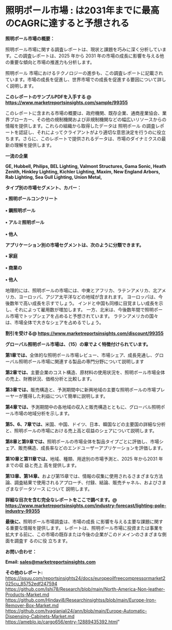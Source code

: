 # 照明ポール市場 : は2031年までに最高のCAGRに達すると予想される

<strong><b>照明ポール市場の概要：</b></strong>

照明ポール市場に関する調査レポートは、現状と課題を巧みに深く分析しています。この調査レポートは、2025 年から 2031 年の市場の成長に影響を与える他の重要な傾向と市場の推進力も分析します。

照明ポール 市場におけるテクノロジーの進歩も、この調査レポートに記載されています。市場の成長を促進し、世界市場での成長を促進する要因について詳しく説明します。

<strong>このレポートのサンプルPDFを入手する @ <a href=https://www.marketreportsinsights.com/sample/99355>https://www.marketreportsinsights.com/sample/99355</a></strong>

このレポートに含まれる市場の概要は、政府機関、既存企業、通商産業協会、業界ブローカー、その他の規制機関および非規制機関などの幅広いリソースからの情報を提供します。これらの組織から取得したデータは 照明ポール の調査レポートを認証し、それによってクライアントがより適切な意思決定を行うのに役立ちます。さらに、このレポートで提供されるデータは、市場のダイナミクスの最新の理解を提供します。

<strong>一流の企業</strong>

<strong><b>GE, Hubbell, Philips, BEL Lighting, Valmont Structures, Gama Sonic, Heath Zenith, Hinkley Lighting, Kichler Lighting, Maxim, New England Arbors, Rab Lighting, Sea Gull Lighting, Union Metal,</b></strong>

<strong><b>タイプ別の市場セグメント、カバー：</b></strong>

<strong>• 照明ポールコンクリート<br><br>• 鋼照明ポール<br><br>• アルミ照明ポール<br><br>• 他人</strong>

<strong><b>アプリケーション別の市場セグメントは、次のように分類できます。</b></strong>

<strong>• 家庭<br><br>• 商業の<br><br>• 他人</strong>

 地理的には、照明ポールの市場には、中東とアフリカ、ラテンアメリカ、北アメリカ、ヨーロッパ、アジア太平洋などの地域が含まれます。 ヨーロッパは、今後数年で高い成長を示すでしょう。 インドと中国も同様に目覚ましい成長を示し、それによって雇用数が増加します。 一方、北米は、今後数年間で照明ポール市場でトップシェアを占めると予想されています。 ラテンアメリカの国々は、市場全体で大きなシェアを占めるでしょう。

<strong>割引を受ける@ <a href=https://www.marketreportsinsights.com/discount/99355>https://www.marketreportsinsights.com/discount/99355</a></strong>

<strong><b>グローバル照明ポール市場は、（15）の章でよく特徴付けられています。</b></strong>

<strong><b>第</b></strong><strong><b>1章では、</b></strong>全体的な照明ポール市場レビュー、市場シェア、成長見通し、グローバル照明ポール市場に関連する製品の専門分野について説明します

<strong><b>第2章では、</b></strong>主要企業のコスト構造、原材料の使用状況を、照明ポール市場全体の売上、財務状況、価格分析と比較します。

<strong><b>第3章では、</b></strong>販売構造と、予測期間中に新興地域の主要な照明ポールの市場プレーヤーが獲得した利益について簡単に説明します。

<strong><b>第4章では、</b></strong>予測期間中の各地域の収入と販売構造とともに、グローバル照明ポール市場の地域分析を示します。

<strong><b>第5、6、7章では、</b></strong>米国、中国、ドイツ、日本、韓国などの主要国の詳細な分析と、照明ポールの市場における売上高と収益のシェアについて説明します。

<strong><b>第8章と第9章では、</b></strong>照明ポールの市場全体を製品タイプごとに評価し、市場シェア、販売構造、成長率などのエンドユーザーアプリケーションを評価します。

<strong><b>第10章と第11章では、</b></strong>地域、種類、用途別の市場予測と、2025 年から2031 年までの収 益と売上 高を提供します。

<strong><b>第13章、第14章、</b></strong>および第15章では、情報の収集に使用されるさまざまな方法論、調査結果で使用されるアプローチ、付録、結論、販売チャネル、およびさまざまなデータソース について 説明します。

<strong>詳細な目次を含む完全なレポートをここで調べます。@ <a href=https://www.marketreportsinsights.com/industry-forecast/lighting-pole-industry-99355>https://www.marketreportsinsights.com/industry-forecast/lighting-pole-industry-99355</a></strong>

<strong><b>最後に、</b></strong>照明ポール市場調査は、市場の成長 に影響を</a>与える主要な課題に関する重要な情報を提供します。 レポートは、照明ポール市場に投資または事業を拡大する前に、この市場の既存または今後の企業がこのドメインのさまざまな側面を調査す るのに役 立ちます。

<strong><b>お問い合わせ：</b></strong>

<strong>Email: </strong><a href=mailto:sales@marketreportsinsights.com><strong>sales@marketreportsinsights.com</strong></a>

<strong>その他のレポート:</strong>
<br>
<a href=https://issuu.com/reportsinsights24/docs/europeoilfreecompressormarket2025cu_85752edf247594>https://issuu.com/reportsinsights24/docs/europeoilfreecompressormarket2025cu_85752edf247594</a>
<br>
<a href=https://github.com/Ishi78/Research/blob/main/North-America-Non-leather-Products-Market.md>https://github.com/Ishi78/Research/blob/main/North-America-Non-leather-Products-Market.md</a>
<br>
<a href=https://github.com/Hindavi8/Researchinsightss/blob/main/Europe-Iron-Remover-Box-Market.md>https://github.com/Hindavi8/Researchinsightss/blob/main/Europe-Iron-Remover-Box-Market.md</a>
<br>
<a href=https://github.com/tyagianjali24/ann/blob/main/Europe-Automatic-Dispensing-Cabinets-Market.md>https://github.com/tyagianjali24/ann/blob/main/Europe-Automatic-Dispensing-Cabinets-Market.md</a>
<br>
<a href=https://ameblo.jp/cargo656/entry-12889435392.html>https://ameblo.jp/cargo656/entry-12889435392.html</a>"
